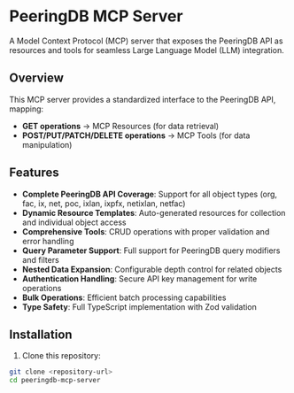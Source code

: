 # PeeringDB MCP Server

A Model Context Protocol (MCP) server that exposes the PeeringDB API as resources and tools for seamless Large Language Model (LLM) integration.

## Overview

This MCP server provides a standardized interface to the PeeringDB API, mapping:
- **GET operations** → MCP Resources (for data retrieval)
- **POST/PUT/PATCH/DELETE operations** → MCP Tools (for data manipulation)

## Features

- **Complete PeeringDB API Coverage**: Support for all object types (org, fac, ix, net, poc, ixlan, ixpfx, netixlan, netfac)
- **Dynamic Resource Templates**: Auto-generated resources for collection and individual object access
- **Comprehensive Tools**: CRUD operations with proper validation and error handling
- **Query Parameter Support**: Full support for PeeringDB query modifiers and filters
- **Nested Data Expansion**: Configurable depth control for related objects
- **Authentication Handling**: Secure API key management for write operations
- **Bulk Operations**: Efficient batch processing capabilities
- **Type Safety**: Full TypeScript implementation with Zod validation

## Installation

1. Clone this repository:
```bash
git clone <repository-url>
cd peeringdb-mcp-server
